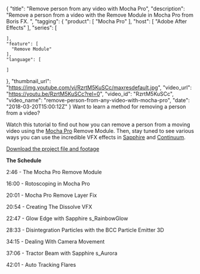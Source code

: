 {
  "title": "Remove person from any video with Mocha Pro",
  "description": "Remove a person from a video with the Remove Module in Mocha Pro from Boris FX. ",
  "tagging": {
    "product": [
      "Mocha Pro"
    ],
    "host": [
      "Adobe After Effects"
    ],
    "series": [

    ],
    "feature": [
      "Remove Module"
    ],
    "language": [

    ]
  },
  "thumbnail_url": "https://img.youtube.com/vi/RzrtM5KuSCc/maxresdefault.jpg",
  "video_url": "https://youtu.be/RzrtM5KuSCc?rel=0",
  "video_id": "RzrtM5KuSCc",
  "video_name": "remove-person-from-any-video-with-mocha-pro",
  "date": "2018-03-20T15:00:12Z"
}
Want to learn a method for removing a person from a video?

Watch this tutorial to find out how you can remove a person from a moving video using the [Mocha Pro](/products/mocha-pro/ "Mocha Pro from Boris FX") Remove Module. Then, stay tuned to see various ways you can use the incredible VFX effects in [Sapphire](/products/sapphire/ "Sapphire") and [Continuum](/products/continuum/ "Boris FX Continuum").

[Download the project file and footage](https://s3-ap-southeast-2.amazonaws.com/surfacedstudio/Sponsorships/209+-+Mocha+Pro+Remove/Surfaced+Studio+Mocha+Pro+Remove+Project+Files.zip)

**The Schedule**

2:46 - The Mocha Pro Remove Module

16:00 - Rotoscoping in Mocha Pro

20:01 - Mocha Pro Remove Layer Fix

20:54 - Creating The Dissolve VFX

22:47 - Glow Edge with Sapphire s_RainbowGlow

28:33 - Disintegration Particles with the BCC Particle Emitter 3D

34:15 - Dealing With Camera Movement

37:06 - Tractor Beam with Sapphire s_Aurora

42:01 - Auto Tracking Flares
